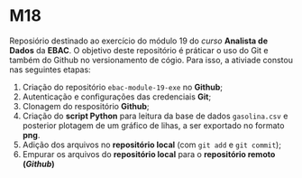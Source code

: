 # M18

Reposiório destinado ao exercício do módulo 19 do *curso* **Analista de Dados** da **EBAC**. 
O objetivo deste repositório é práticar o uso do Git e também do Github no versionamento de cógio. 
Para isso, a ativiade constou nas seguintes etapas:

1.  Criação do repositório `ebac-module-19-exe` no **Github**;
2.  Autenticação e configurações das credenciais **Git**;
3.  Clonagem do respositório **Github**;
4.  Criação do **script Python** para leitura da base de dados `gasolina.csv` e posterior plotagem de um gráfico de lihas, a ser exportado no formato **png**.
5.  Adição dos arquivos no **repositório local** (com `git add` e `git commit`);
6.  Empurar os arquivos do **repositório local** para o **repositório remoto (*Github*)**
